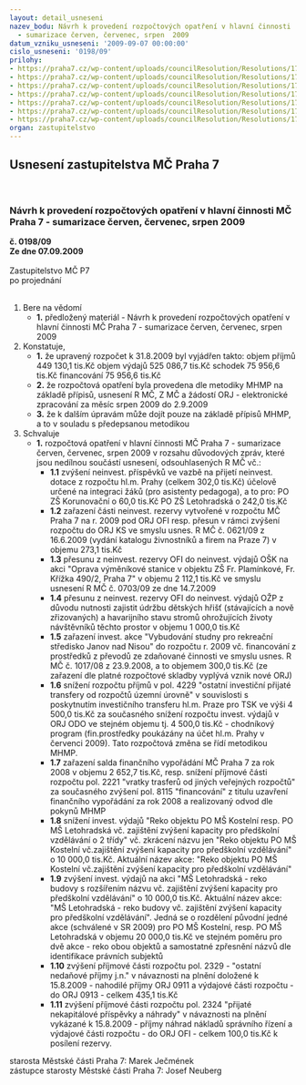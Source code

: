 ```yaml
---
layout: detail_usneseni
nazev_bodu: Návrh k provedení rozpočtových opatření v hlavní činnosti  MČ Praha 7
  - sumarizace červen, červenec, srpen  2009
datum_vzniku_usneseni: '2009-09-07 00:00:00'
cislo_usneseni: '0198/09'
prilohy:
- https://praha7.cz/wp-content/uploads/councilResolution/Resolutions/17964/4-09-usneseni0653_09r.doc
- https://praha7.cz/wp-content/uploads/councilResolution/Resolutions/17964/4-09-09ro%c4%8derven.doc
- https://praha7.cz/wp-content/uploads/councilResolution/Resolutions/17964/4-09-usneseni0763_09r.doc
- https://praha7.cz/wp-content/uploads/councilResolution/Resolutions/17964/4-09-09ro%c4%8dervenec.doc
- https://praha7.cz/wp-content/uploads/councilResolution/Resolutions/17964/4-09-usneseni0820_09r.doc
- https://praha7.cz/wp-content/uploads/councilResolution/Resolutions/17964/4-09-09rosrpen.doc
- https://praha7.cz/wp-content/uploads/councilResolution/Resolutions/17964/4-09-usneseni0821_09r.doc
organ: zastupitelstvo
---
```

<div id="ucUsn_pList" class="usn">
	<span><h2>Usnesení zastupitelstva MČ Praha 7 </h2>
<br></span><div class="standBody">
<span><h3>Návrh k provedení rozpočtových opatření v hlavní činnosti  MČ Praha 7 - sumarizace červen, červenec, srpen  2009</h3></span><div class="center">
		<strong>č. 0198/09</strong><br>
	</div>
<div class="center">
		<strong>Ze dne 07.09.2009</strong><br><br>
	</div>Zastupitelstvo MČ P7<br> po projednání<br><br><ol>
<li>Bere na vědomí<ul><li>
<strong>1.</strong> předložený materiál - Návrh k provedení rozpočtových opatření v hlavní činnosti  MČ Praha 7 - sumarizace červen, červenec, srpen  2009</li></ul>
</li>
<li>Konstatuje,<ul>
<li>
<strong>1.</strong> že upravený rozpočet k 31.8.2009  byl  vyjádřen takto:                                                 objem příjmů       	449 130,1 tis.Kč                                                                 objem výdajů       	525 086,7 tis.Kč                                                                   schodek               	              75 956,6 tis.Kč                                                        financování        	              75 956,6 tis.Kč</li>
<li>
<strong>2.</strong> že rozpočtová opatření byla provedena dle metodiky MHMP na základě přípisů, usnesení R MČ, Z MČ a žádostí ORJ - elektronické zpracování za měsíc srpen 2009 do 2.9.2009</li>
<li>
<strong>3.</strong> že k dalším úpravám může dojít pouze na základě přípisů MHMP, a to v souladu s předepsanou metodikou</li>
</ul>
</li>
<li>Schvaluje<ul><li>
<strong>1.</strong> rozpočtová opatření v hlavní činnosti MČ Praha 7 - sumarizace červen, červenec, srpen  2009 v rozsahu důvodových zpráv, které jsou nedílnou součástí usnesení, odsouhlasených  R MČ vč.:<ul>
<li>
<strong>1.1</strong> zvýšení neinvest. příspěvků ve vazbě na přijetí neinvest. dotace z rozpočtu hl.m. Prahy (celkem 302,0 tis.Kč) účelově určené na integraci žáků (pro asistenty pedagoga), a to pro:                                                                            PO ZŠ Korunovační o      60,0 tis.Kč                                                                    PO ZŠ Letohradská o     242,0 tis.Kč</li>
<li>
<strong>1.2</strong> zařazení části neinvest. rezervy vytvořené v rozpočtu MČ Praha 7 na r. 2009 pod ORJ OFI resp. přesun v rámci zvýšení rozpočtu do ORJ KS ve smyslu usnes. R MČ č. 0621/09 z 16.6.2009 (vydání katalogu živnostníků a firem na Praze 7) v objemu 273,1 tis.Kč</li>
<li>
<strong>1.3</strong> přesunu z neinvest. rezervy OFI do neinvest. výdajů OŠK na akci "Oprava výměníkové stanice v objektu ZŠ Fr. Plamínkové, Fr. Křížka 490/2, Praha 7" v objemu 2 112,1 tis.Kč ve smyslu usnesení R MČ č. 0703/09 ze dne 14.7.2009</li>
<li>
<strong>1.4</strong> přesunu z neinvest. rezervy OFI do neinvest. výdajů OŽP z důvodu nutnosti zajistit údržbu dětských hřišť (stávajících a nově zřizovaných) a havarijního stavu stromů ohrožujících životy návštěvníků těchto prostor v objemu 1 000,0 tis.Kč</li>
<li>
<strong>1.5</strong> zařazení invest. akce "Vybudování studny pro rekreační středisko Janov nad Nisou" do rozpočtu r. 2009 vč.  financování z prostředků z převodů ze zdaňované činnosti ve smyslu usnes. R MČ č. 1017/08 z 23.9.2008, a to objemem 300,0 tis.Kč (ze zařazení dle platné rozpočtové skladby vyplývá vznik nové ORJ)</li>
<li>
<strong>1.6</strong> snížení rozpočtu příjmů v pol. 4229 "ostatní investiční přijaté transfery od rozpočtů územní úrovně"  v souvislosti s poskytnutím investičního transferu hl.m. Praze pro TSK ve výši 4 500,0 tis.Kč za současného  snížení rozpočtu invest. výdajů v ORJ ODO ve stejném objemu tj. 4 500,0 tis.Kč - chodníkový program (fin.prostředky poukázány na účet hl.m. Prahy v červenci 2009). Tato rozpočtová změna se řídí metodikou MHMP.</li>
<li>
<strong>1.7</strong> zařazení salda finančního vypořádání MČ Praha 7 za rok 2008 v objemu 2 652,7 tis.Kč, resp. snížení příjmové části rozpočtu pol. 2221 "vratky trasferů od jiných veřejných rozpočtů"  za současného zvýšení pol. 8115 "financování" z titulu uzavření finančního vypořádání za rok 2008 a realizovaný  odvod  dle pokynů MHMP</li>
<li>
<strong>1.8</strong> snížení invest. výdajů "Reko objektu PO MŠ Kostelní resp. PO MŠ Letohradská vč. zajištění zvýšení kapacity pro předškolní vzdělávání o 2 třídy" vč. zkrácení názvu jen "Reko objektu PO MŠ Kostelní vč.zajištění zvýšení kapacity pro předškolní vzdělávání" o 10 000,0 tis.Kč.          Aktuální název akce: "Reko objektu PO MŠ Kostelní vč.zajištění zvýšení kapacity pro předškolní vzdělávání" </li>
<li>
<strong>1.9</strong> zvýšení invest. výdajů na akci "MŠ Letohradská - reko budovy s  rozšířením názvu vč. zajištění zvýšení kapacity pro předškolní vzdělávání" o 10 000,0 tis.Kč.                                                                                                 Aktuální název akce: "MŠ Letohradská - reko budovy vč. zajištění zvýšení kapacity pro předškolní vzdělávání".                                                                    Jedná se o rozdělení původní jedné akce (schválené v SR 2009)  pro PO MŠ Kostelní, resp. PO MŠ Letohradská v objemu 20 000,0 tis.Kč ve stejném poměru pro dvě akce - reko obou objektů a samostatné zpřesnění názvů dle identifikace právních subjektů</li>
<li>
<strong>1.10</strong> zvýšení příjmové části rozpočtu pol. 2329 - "ostatní nedaňové příjmy j.n."  v návaznosti na plnění doložené k 15.8.2009 - nahodilé příjmy ORJ 0911 a výdajové části rozpočtu - do ORJ 0913 - celkem 435,1 tis.Kč</li>
<li>
<strong>1.11</strong> zvýšení příjmové části rozpočtu pol. 2324 "přijaté nekapitálové příspěvky a náhrady" v návaznosti na plnění vykázané k 15.8.2009 - příjmy náhrad nákladů správního řízení a výdajové části rozpočtu - do ORJ OFI - celkem 100,0 tis.Kč k posílení rezervy. </li>
</ul>
</li></ul>
</li>
</ol>starosta Městské části Praha 7: Marek Ječmének<br>zástupce starosty Městské části Praha 7: Josef Neuberg
</div>
</div>